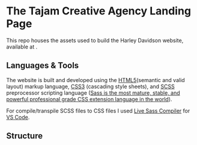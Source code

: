 # The Tajam Creative Agency Landing Page

This repo houses the assets used to build the Harley Davidson website, available at  .

## Languages & Tools
The website is built and developed using the [HTML5](https://medium.com/search?q=html5)(semantic and valid layout) markup language, [CSS3](https://medium.com/search?q=css3) (cascading style sheets), and [SCSS](https://sass-lang.com/guide) preprocessor scripting language  ([Sass is the most mature, stable, and powerful professional grade CSS extension language in the world](https://sass-lang.com/)).

For compile/transpile SCSS files to CSS files I used [Live Sass Compiler](https://marketplace.visualstudio.com/items?itemName=ritwickdey.live-sass) for [VS Code](https://code.visualstudio.com/download). 

## Structure
